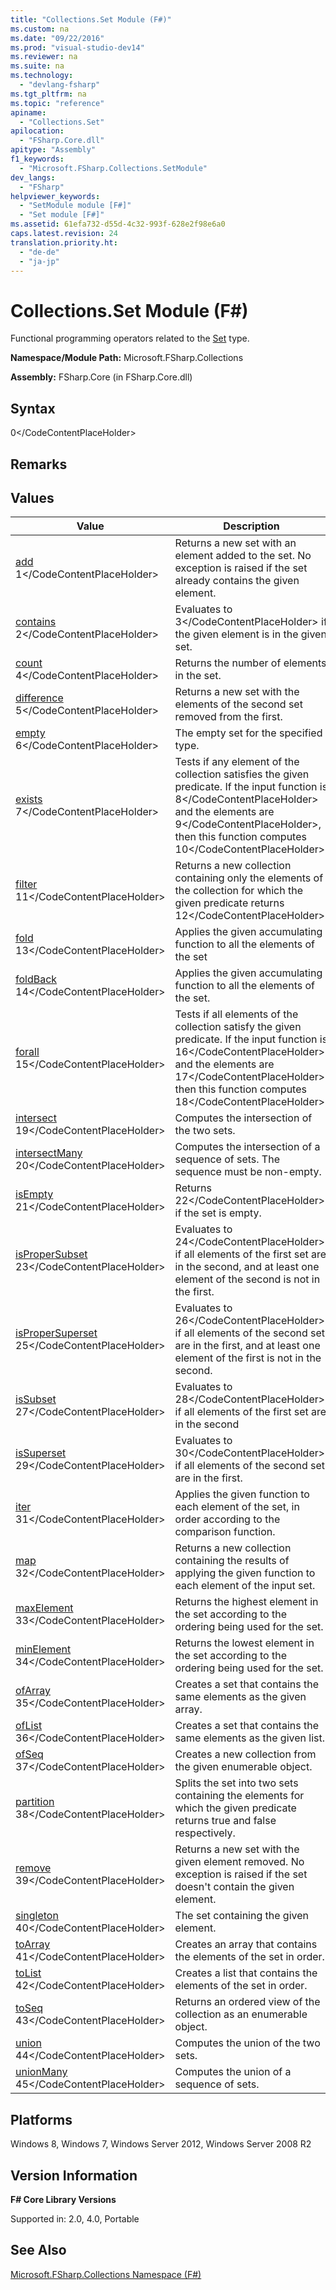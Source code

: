 ```yaml
---
title: "Collections.Set Module (F#)"
ms.custom: na
ms.date: "09/22/2016"
ms.prod: "visual-studio-dev14"
ms.reviewer: na
ms.suite: na
ms.technology: 
  - "devlang-fsharp"
ms.tgt_pltfrm: na
ms.topic: "reference"
apiname: 
  - "Collections.Set"
apilocation: 
  - "FSharp.Core.dll"
apitype: "Assembly"
f1_keywords: 
  - "Microsoft.FSharp.Collections.SetModule"
dev_langs: 
  - "FSharp"
helpviewer_keywords: 
  - "SetModule module [F#]"
  - "Set module [F#]"
ms.assetid: 61efa732-d55d-4c32-993f-628e2f98e6a0
caps.latest.revision: 24
translation.priority.ht: 
  - "de-de"
  - "ja-jp"
---
```

# Collections.Set Module (F#)
Functional programming operators related to the [Set](../vs140/collections.set--t--class--fsharp-.md) type.  
  
 **Namespace/Module Path:** Microsoft.FSharp.Collections  
  
 **Assembly:** FSharp.Core (in FSharp.Core.dll)  
  
## Syntax  
  
<CodeContentPlaceHolder>0\</CodeContentPlaceHolder>  
## Remarks  
  
## Values  
  
|Value|Description|  
|-----------|-----------------|  
|[add](../vs140/set.add--t--function--fsharp-.md)  <CodeContentPlaceHolder>1\</CodeContentPlaceHolder>|Returns a new set with an element added to the set. No exception is raised if the set already contains the given element.|  
|[contains](../vs140/set.contains--t--function--fsharp-.md)  <CodeContentPlaceHolder>2\</CodeContentPlaceHolder>|Evaluates to <CodeContentPlaceHolder>3\</CodeContentPlaceHolder> if the given element is in the given set.|  
|[count](../vs140/set.count--t--function--fsharp-.md)  <CodeContentPlaceHolder>4\</CodeContentPlaceHolder>|Returns the number of elements in the set.|  
|[difference](../vs140/set.difference--t--function--fsharp-.md)  <CodeContentPlaceHolder>5\</CodeContentPlaceHolder>|Returns a new set with the elements of the second set removed from the first.|  
|[empty](../vs140/set.empty--t--type-function--fsharp-.md)  <CodeContentPlaceHolder>6\</CodeContentPlaceHolder>|The empty set for the specified type.|  
|[exists](../vs140/set.exists--t--function--fsharp-.md)  <CodeContentPlaceHolder>7\</CodeContentPlaceHolder>|Tests if any element of the collection satisfies the given predicate. If the input function is <CodeContentPlaceHolder>8\</CodeContentPlaceHolder> and the elements are <CodeContentPlaceHolder>9\</CodeContentPlaceHolder>, then this function computes <CodeContentPlaceHolder>10\</CodeContentPlaceHolder>.|  
|[filter](../vs140/set.filter--t--function--fsharp-.md)  <CodeContentPlaceHolder>11\</CodeContentPlaceHolder>|Returns a new collection containing only the elements of the collection for which the given predicate returns <CodeContentPlaceHolder>12\</CodeContentPlaceHolder>.|  
|[fold](../vs140/set.fold--t--state--function--fsharp-.md)  <CodeContentPlaceHolder>13\</CodeContentPlaceHolder>|Applies the given accumulating function to all the elements of the set|  
|[foldBack](../vs140/set.foldback--t--state--function--fsharp-.md)  <CodeContentPlaceHolder>14\</CodeContentPlaceHolder>|Applies the given accumulating function to all the elements of the set.|  
|[forall](../vs140/set.forall--t--function--fsharp-.md)  <CodeContentPlaceHolder>15\</CodeContentPlaceHolder>|Tests if all elements of the collection satisfy the given predicate. If the input function is <CodeContentPlaceHolder>16\</CodeContentPlaceHolder> and the elements are <CodeContentPlaceHolder>17\</CodeContentPlaceHolder> then this function computes <CodeContentPlaceHolder>18\</CodeContentPlaceHolder>.|  
|[intersect](../vs140/set.intersect--t--function--fsharp-.md)  <CodeContentPlaceHolder>19\</CodeContentPlaceHolder>|Computes the intersection of the two sets.|  
|[intersectMany](../vs140/set.intersectmany--t--function--fsharp-.md)  <CodeContentPlaceHolder>20\</CodeContentPlaceHolder>|Computes the intersection of a sequence of sets. The sequence must be non-empty.|  
|[isEmpty](../vs140/set.isempty--t--function--fsharp-.md)  <CodeContentPlaceHolder>21\</CodeContentPlaceHolder>|Returns <CodeContentPlaceHolder>22\</CodeContentPlaceHolder> if the set is empty.|  
|[isProperSubset](../vs140/set.ispropersubset--t--function--fsharp-.md)  <CodeContentPlaceHolder>23\</CodeContentPlaceHolder>|Evaluates to <CodeContentPlaceHolder>24\</CodeContentPlaceHolder> if all elements of the first set are in the second, and at least one element of the second is not in the first.|  
|[isProperSuperset](../vs140/set.ispropersuperset--t--function--fsharp-.md)  <CodeContentPlaceHolder>25\</CodeContentPlaceHolder>|Evaluates to <CodeContentPlaceHolder>26\</CodeContentPlaceHolder> if all elements of the second set are in the first, and at least one element of the first is not in the second.|  
|[isSubset](../vs140/set.issubset--t--function--fsharp-.md)  <CodeContentPlaceHolder>27\</CodeContentPlaceHolder>|Evaluates to <CodeContentPlaceHolder>28\</CodeContentPlaceHolder> if all elements of the first set are in the second|  
|[isSuperset](../vs140/set.issuperset--t--function--fsharp-.md)  <CodeContentPlaceHolder>29\</CodeContentPlaceHolder>|Evaluates to <CodeContentPlaceHolder>30\</CodeContentPlaceHolder> if all elements of the second set are in the first.|  
|[iter](../vs140/set.iter--t--function--fsharp-.md)  <CodeContentPlaceHolder>31\</CodeContentPlaceHolder>|Applies the given function to each element of the set, in order according to the comparison function.|  
|[map](../vs140/set.map--t--u--function--fsharp-.md)  <CodeContentPlaceHolder>32\</CodeContentPlaceHolder>|Returns a new collection containing the results of applying the given function to each element of the input set.|  
|[maxElement](../vs140/set.maxelement--t--function--fsharp-.md)  <CodeContentPlaceHolder>33\</CodeContentPlaceHolder>|Returns the highest element in the set according to the ordering being used for the set.|  
|[minElement](../vs140/set.minelement--t--function--fsharp-.md)  <CodeContentPlaceHolder>34\</CodeContentPlaceHolder>|Returns the lowest element in the set according to the ordering being used for the set.|  
|[ofArray](../vs140/set.ofarray--t--function--fsharp-.md)  <CodeContentPlaceHolder>35\</CodeContentPlaceHolder>|Creates a set that contains the same elements as the given array.|  
|[ofList](../vs140/set.oflist--t--function--fsharp-.md)  <CodeContentPlaceHolder>36\</CodeContentPlaceHolder>|Creates a set that contains the same elements as the given list.|  
|[ofSeq](../vs140/set.ofseq--t--function--fsharp-.md)  <CodeContentPlaceHolder>37\</CodeContentPlaceHolder>|Creates a new collection from the given enumerable object.|  
|[partition](../vs140/set.partition--t--function--fsharp-.md)  <CodeContentPlaceHolder>38\</CodeContentPlaceHolder>|Splits the set into two sets containing the elements for which the given predicate returns true and false respectively.|  
|[remove](../vs140/set.remove--t--function--fsharp-.md)  <CodeContentPlaceHolder>39\</CodeContentPlaceHolder>|Returns a new set with the given element removed. No exception is raised if the set doesn't contain the given element.|  
|[singleton](../vs140/set.singleton--t--function--fsharp-.md)  <CodeContentPlaceHolder>40\</CodeContentPlaceHolder>|The set containing the given element.|  
|[toArray](../vs140/set.toarray--t--function--fsharp-.md)  <CodeContentPlaceHolder>41\</CodeContentPlaceHolder>|Creates an array that contains the elements of the set in order.|  
|[toList](../vs140/set.tolist--t--function--fsharp-.md) <CodeContentPlaceHolder>42\</CodeContentPlaceHolder>|Creates a list that contains the elements of the set in order.|  
|[toSeq](../vs140/set.toseq--t--function--fsharp-.md)  <CodeContentPlaceHolder>43\</CodeContentPlaceHolder>|Returns an ordered view of the collection as an enumerable object.|  
|[union](../vs140/set.union--t--function--fsharp-.md)  <CodeContentPlaceHolder>44\</CodeContentPlaceHolder>|Computes the union of the two sets.|  
|[unionMany](../vs140/set.unionmany--t--function--fsharp-.md)  <CodeContentPlaceHolder>45\</CodeContentPlaceHolder>|Computes the union of a sequence of sets.|  
  
## Platforms  
 Windows 8, Windows 7, Windows Server 2012, Windows Server 2008 R2  
  
## Version Information  
 **F# Core Library Versions**  
  
 Supported in: 2.0, 4.0, Portable  
  
## See Also  
 [Microsoft.FSharp.Collections Namespace (F#)](../vs140/microsoft.fsharp.collections-namespace--fsharp-.md)